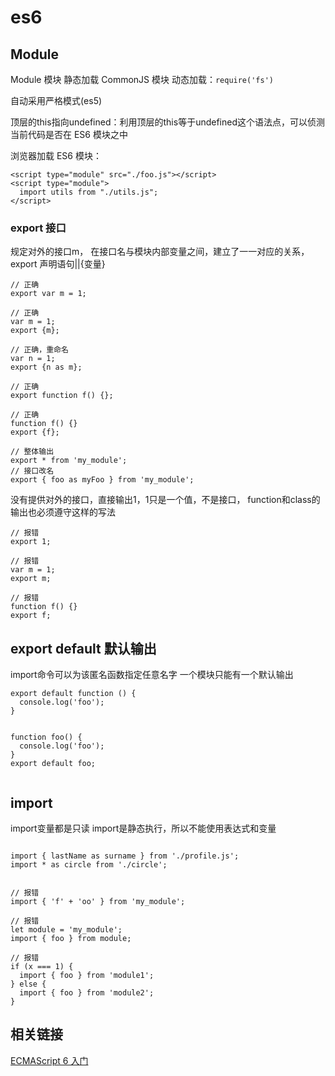 # es6



## Module

Module 模块 静态加载
CommonJS 模块 动态加载：`require('fs')`

自动采用严格模式(es5)

顶层的this指向undefined：利用顶层的this等于undefined这个语法点，可以侦测当前代码是否在 ES6 模块之中

浏览器加载 ES6 模块：
```
<script type="module" src="./foo.js"></script>
<script type="module">
  import utils from "./utils.js";
</script>
```


### export 接口
规定对外的接口m，
在接口名与模块内部变量之间，建立了一一对应的关系，
export 声明语句||{变量}
```
// 正确
export var m = 1;

// 正确
var m = 1;
export {m};

// 正确，重命名
var n = 1;
export {n as m};

// 正确
export function f() {};

// 正确
function f() {}
export {f};

// 整体输出
export * from 'my_module';
// 接口改名
export { foo as myFoo } from 'my_module';
```

没有提供对外的接口，直接输出1，1只是一个值，不是接口，
function和class的输出也必须遵守这样的写法
```
// 报错
export 1;

// 报错
var m = 1;
export m;

// 报错
function f() {}
export f;

```


## export default 默认输出
import命令可以为该匿名函数指定任意名字
一个模块只能有一个默认输出
```
export default function () {
  console.log('foo');
}


function foo() {
  console.log('foo');
}
export default foo;


```

## import
import变量都是只读
import是静态执行，所以不能使用表达式和变量
```

import { lastName as surname } from './profile.js';
import * as circle from './circle';


// 报错
import { 'f' + 'oo' } from 'my_module';

// 报错
let module = 'my_module';
import { foo } from module;

// 报错
if (x === 1) {
  import { foo } from 'module1';
} else {
  import { foo } from 'module2';
}
```


## 相关链接

[ECMAScript 6 入门](http://es6.ruanyifeng.com/#docs/module#export-%E5%91%BD%E4%BB%A4)